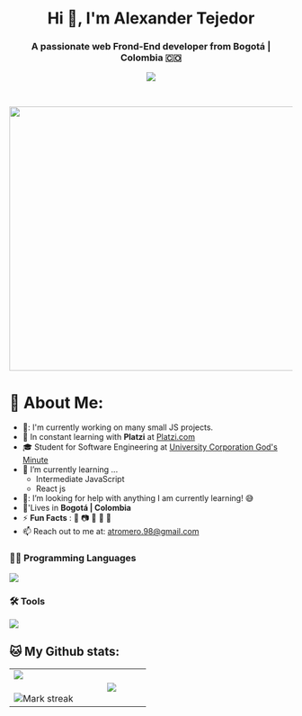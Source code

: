 <h1 align="center">Hi 👋, I'm Alexander Tejedor</a></h1>
<h3 align="center">A passionate web Frond-End developer from Bogotá | Colombia 🇨🇴</h3>
<p align="center">
  <a href="#"><img src="https://img.shields.io/github/followers/AlexanderTejedor.svg?style=social&label=Follow&maxAge=2592000"></a>
</p>
<br>
<p align="center">
  <img src="https://images.alphacoders.com/128/thumb-1920-1289709.jpg" width="1040" height="470"/>
</p>

# 💫 About Me:

- 🔭: I'm currently working on many small JS projects.
- :green_heart: In constant learning with **Platzi** at [Platzi.com](https://platzi.com/home/)
- 🎓 Student for Software Engineering at [University Corporation God's Minute](https://www.uniminuto.edu/)
- 🌱 I’m currently learning ...
  - Intermediate JavaScript
  - React js
- 🤔: I’m looking for help with anything I am currently learning! 😅
- 🏡'Lives in **Bogotá | Colombia**
- ⚡ **Fun Facts** : 🍕 :camera: 🥋 🏐 :space_invader:
- 📫 Reach out to me at: <a href="atromero.98@gmail.com">atromero.98@gmail.com</a>

### 👨‍💻 Programming Languages

<p align="">
  <a href="https://skillicons.dev">
    <img src="https://skillicons.dev/icons?i=html,css,js,py,java" />
  </a>
</p>

### 🛠️ Tools

<p align="">
  <a href="https://skillicons.dev">
    <img src="https://skillicons.dev/icons?i=nodejs,react,bootstrap,wordpress,git,figma" />
  </a>
</p>

## 🐱 My Github stats:
<p align="center">
  <!--- stats (start) -->
<table align="center">
<tr border="none">
  <td width="50%" align="center">
    <img  align="left"  src="https://github-readme-stats.vercel.app/api?username=AlexanderTejedor&theme=dark&show_icons=true&count_private=true" />
    <br></br>
    <img  title="🔥 Get streak stats for your profile at git.io/streak-stats" alt="Mark streak" src="https://github-readme-streak-stats.herokuapp.com/?user=AlexanderTejedor&theme=dark&hide_border=false" /> 
  </td>
  <td width="50%" align="center">
    <img  align="center"  src="https://github-readme-stats.anuraghazra1.vercel.app/api/top-langs/?username=AlexanderTejedor&theme=dark&hide_border=false&no-bg=true&no-frame=true&langs_count=7"/>
  </td>
</tr>
</table>
</p>
